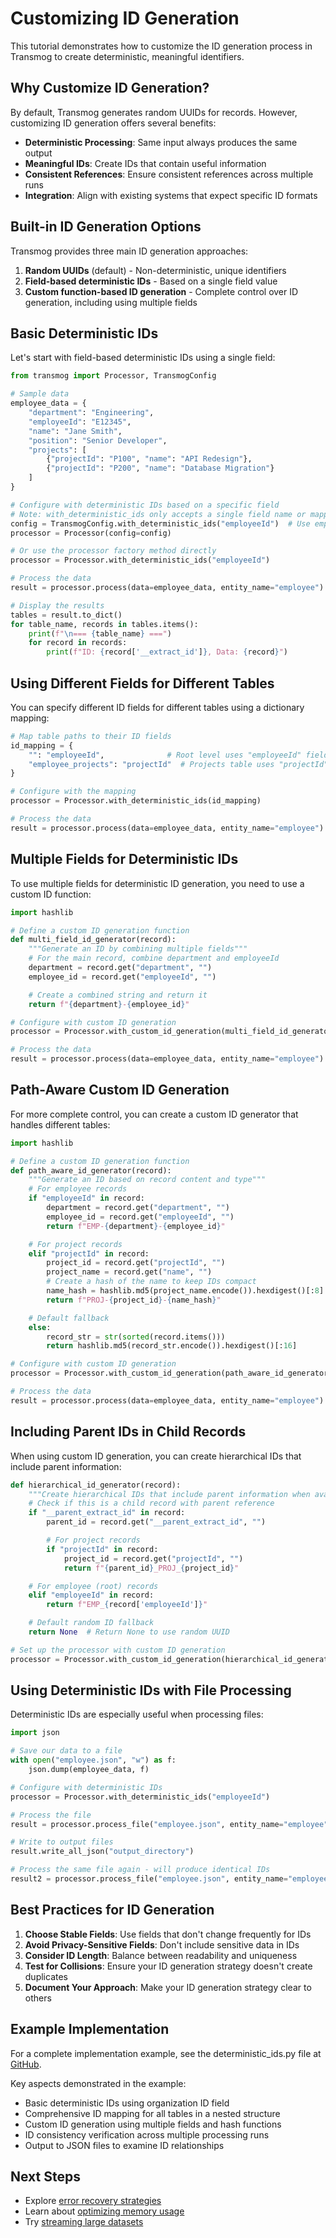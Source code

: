 # Customizing ID Generation

This tutorial demonstrates how to customize the ID generation process in Transmog to create deterministic,
meaningful identifiers.

## Why Customize ID Generation?

By default, Transmog generates random UUIDs for records. However, customizing ID generation offers several benefits:

- **Deterministic Processing**: Same input always produces the same output
- **Meaningful IDs**: Create IDs that contain useful information
- **Consistent References**: Ensure consistent references across multiple runs
- **Integration**: Align with existing systems that expect specific ID formats

## Built-in ID Generation Options

Transmog provides three main ID generation approaches:

1. **Random UUIDs** (default) - Non-deterministic, unique identifiers
2. **Field-based deterministic IDs** - Based on a single field value
3. **Custom function-based ID generation** - Complete control over ID generation,
including using multiple fields

## Basic Deterministic IDs

Let's start with field-based deterministic IDs using a single field:

```python
from transmog import Processor, TransmogConfig

# Sample data
employee_data = {
    "department": "Engineering",
    "employeeId": "E12345",
    "name": "Jane Smith",
    "position": "Senior Developer",
    "projects": [
        {"projectId": "P100", "name": "API Redesign"},
        {"projectId": "P200", "name": "Database Migration"}
    ]
}

# Configure with deterministic IDs based on a specific field
# Note: with_deterministic_ids only accepts a single field name or mapping
config = TransmogConfig.with_deterministic_ids("employeeId")  # Use employeeId field for IDs
processor = Processor(config=config)

# Or use the processor factory method directly
processor = Processor.with_deterministic_ids("employeeId")

# Process the data
result = processor.process(data=employee_data, entity_name="employee")

# Display the results
tables = result.to_dict()
for table_name, records in tables.items():
    print(f"\n=== {table_name} ===")
    for record in records:
        print(f"ID: {record['__extract_id']}, Data: {record}")
```

## Using Different Fields for Different Tables

You can specify different ID fields for different tables using a dictionary mapping:

```python
# Map table paths to their ID fields
id_mapping = {
    "": "employeeId",              # Root level uses "employeeId" field
    "employee_projects": "projectId"  # Projects table uses "projectId" field
}

# Configure with the mapping
processor = Processor.with_deterministic_ids(id_mapping)

# Process the data
result = processor.process(data=employee_data, entity_name="employee")
```

## Multiple Fields for Deterministic IDs

To use multiple fields for deterministic ID generation, you need to use a custom ID function:

```python
import hashlib

# Define a custom ID generation function
def multi_field_id_generator(record):
    """Generate an ID by combining multiple fields"""
    # For the main record, combine department and employeeId
    department = record.get("department", "")
    employee_id = record.get("employeeId", "")

    # Create a combined string and return it
    return f"{department}-{employee_id}"

# Configure with custom ID generation
processor = Processor.with_custom_id_generation(multi_field_id_generator)

# Process the data
result = processor.process(data=employee_data, entity_name="employee")
```

## Path-Aware Custom ID Generation

For more complete control, you can create a custom ID generator that handles different tables:

```python
import hashlib

# Define a custom ID generation function
def path_aware_id_generator(record):
    """Generate an ID based on record content and type"""
    # For employee records
    if "employeeId" in record:
        department = record.get("department", "")
        employee_id = record.get("employeeId", "")
        return f"EMP-{department}-{employee_id}"

    # For project records
    elif "projectId" in record:
        project_id = record.get("projectId", "")
        project_name = record.get("name", "")
        # Create a hash of the name to keep IDs compact
        name_hash = hashlib.md5(project_name.encode()).hexdigest()[:8]
        return f"PROJ-{project_id}-{name_hash}"

    # Default fallback
    else:
        record_str = str(sorted(record.items()))
        return hashlib.md5(record_str.encode()).hexdigest()[:16]

# Configure with custom ID generation
processor = Processor.with_custom_id_generation(path_aware_id_generator)

# Process the data
result = processor.process(data=employee_data, entity_name="employee")
```

## Including Parent IDs in Child Records

When using custom ID generation, you can create hierarchical IDs that include parent information:

```python
def hierarchical_id_generator(record):
    """Create hierarchical IDs that include parent information when available"""
    # Check if this is a child record with parent reference
    if "__parent_extract_id" in record:
        parent_id = record.get("__parent_extract_id", "")

        # For project records
        if "projectId" in record:
            project_id = record.get("projectId", "")
            return f"{parent_id}_PROJ_{project_id}"

    # For employee (root) records
    elif "employeeId" in record:
        return f"EMP_{record['employeeId']}"

    # Default random ID fallback
    return None  # Return None to use random UUID

# Set up the processor with custom ID generation
processor = Processor.with_custom_id_generation(hierarchical_id_generator)
```

## Using Deterministic IDs with File Processing

Deterministic IDs are especially useful when processing files:

```python
import json

# Save our data to a file
with open("employee.json", "w") as f:
    json.dump(employee_data, f)

# Configure with deterministic IDs
processor = Processor.with_deterministic_ids("employeeId")

# Process the file
result = processor.process_file("employee.json", entity_name="employee")

# Write to output files
result.write_all_json("output_directory")

# Process the same file again - will produce identical IDs
result2 = processor.process_file("employee.json", entity_name="employee")
```

## Best Practices for ID Generation

1. **Choose Stable Fields**: Use fields that don't change frequently for IDs
2. **Avoid Privacy-Sensitive Fields**: Don't include sensitive data in IDs
3. **Consider ID Length**: Balance between readability and uniqueness
4. **Test for Collisions**: Ensure your ID generation strategy doesn't create duplicates
5. **Document Your Approach**: Make your ID generation strategy clear to others

## Example Implementation

For a complete implementation example, see the deterministic_ids.py
file at [GitHub](https://github.com/scottdraper8/transmog/blob/main/examples/data_transformation/advanced/deterministic_ids.py).

Key aspects demonstrated in the example:

- Basic deterministic IDs using organization ID field
- Comprehensive ID mapping for all tables in a nested structure
- Custom ID generation using multiple fields and hash functions
- ID consistency verification across multiple processing runs
- Output to JSON files to examine ID relationships

## Next Steps

- Explore [error recovery strategies](../advanced/error-recovery-strategies.md)
- Learn about [optimizing memory usage](../../user/advanced/performance-optimization.md)
- Try [streaming large datasets](./streaming-large-datasets.md)

